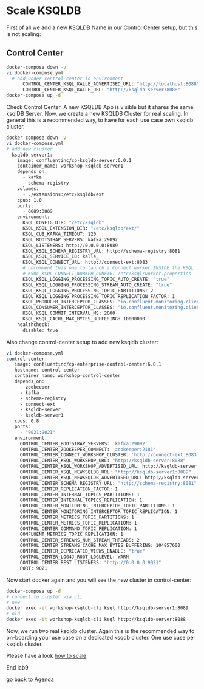 # Scale KSQLDB
First of all we add a new KSQLDB Name in our Control Center setup, but this is not scaling:
## Control Center
```bash
docker-compose down -v
vi docker-compose.yml
  # add under control-center in environment
      CONTROL_CENTER_KSQL_KALLE_ADVERTISED_URL: "http://localhost:8088"
      CONTROL_CENTER_KSQL_KALLE_URL: "http://ksqldb-server:8088"
docker-compose up -d
```
Check Control Center. A new KSQLDB App is visible but it shares the same ksqlDB Server. Now, we create a new KSQLDB Cluster for real scaling. In general this is a recommended way, to have for each use case own ksqldb cluster.

```bash
docker-compose down -v
vi docker-compose.yml
# add new cluster
  ksqldb-server1:
    image: confluentinc/cp-ksqldb-server:6.0.1
    container_name: workshop-ksqldb-server1
    depends_on:
      - kafka
      - schema-registry
    volumes:
      - ./extensions:/etc/ksqldb/ext
    cpus: 1.0
    ports:
      - 8089:8089
    environment:
      KSQL_CONFIG_DIR: "/etc/ksqldb"
      KSQL_KSQL_EXTENSION_DIR: "/etc/ksqldb/ext/"
      KSQL_CUB_KAFKA_TIMEOUT: 120
      KSQL_BOOTSTRAP_SERVERS: kafka:29092
      KSQL_LISTENERS: http://0.0.0.0:8089
      KSQL_KSQL_SCHEMA_REGISTRY_URL: http://schema-registry:8081
      KSQL_KSQL_SERVICE_ID: kalle_
      KSQL_KSQL_CONNECT_URL: http://connect-ext:8083
      # uncomment this one to launch a Connect worker INSIDE the KSQL JVM
      # KSQL_KSQL_CONNECT_WORKER_CONFIG: /etc/ksql/worker.properties
      KSQL_KSQL_LOGGING_PROCESSING_TOPIC_AUTO_CREATE: "true"
      KSQL_KSQL_LOGGING_PROCESSING_STREAM_AUTO_CREATE: "true"
      KSQL_KSQL_LOGGING_PROCESSING_TOPIC_PARTITIONS: 2
      KSQL_KSQL_LOGGING_PROCESSING_TOPIC_REPLICATION_FACTOR: 1
      KSQL_PRODUCER_INTERCEPTOR_CLASSES: "io.confluent.monitoring.clients.interceptor.MonitoringProducerInterceptor"
      KSQL_CONSUMER_INTERCEPTOR_CLASSES: "io.confluent.monitoring.clients.interceptor.MonitoringConsumerInterceptor"
      KSQL_KSQL_COMMIT_INTERVAL_MS: 2000
      KSQL_KSQL_CACHE_MAX_BYTES_BUFFERING: 10000000
    healthcheck:
      disable: true 
 ```     
 Also change control-center setup to add new ksqldb cluster:
 ```bash 
 vi docker-compose.yml
control-center:
    image: confluentinc/cp-enterprise-control-center:6.0.1
    hostname: control-center
    container_name: workshop-control-center
    depends_on:
      - zookeeper
      - kafka
      - schema-registry
      - connect-ext
      - ksqldb-server
      - ksqldb-server1
    cpus: 0.8
    ports:
      - "9021:9021"
    environment:
      CONTROL_CENTER_BOOTSTRAP_SERVERS: 'kafka:29092'
      CONTROL_CENTER_ZOOKEEPER_CONNECT: 'zookeeper:2181'
      CONTROL_CENTER_CONNECT_WORKSHOP_CLUSTER: 'http://connect-ext:8083'
      CONTROL_CENTER_KSQL_WORKSHOP_URL: "http://ksqldb-server:8088"
      CONTROL_CENTER_KSQL_WORKSHOP_ADVERTISED_URL: http://ksqldb-server:8088
      CONTROL_CENTER_KSQL_NEWKSQLDB_URL: "http://ksqldb-server1:8089"
      CONTROL_CENTER_KSQL_NEWKSQLDB_ADVERTISED_URL: http://ksqldb-server1:8089
      CONTROL_CENTER_SCHEMA_REGISTRY_URL: "http://schema-registry:8081"
      CONTROL_CENTER_REPLICATION_FACTOR: 1
      CONTROL_CENTER_INTERNAL_TOPICS_PARTITIONS: 1
      CONTROL_CENTER_INTERNAL_TOPICS_REPLICATION: 1
      CONTROL_CENTER_MONITORING_INTERCEPTOR_TOPIC_PARTITIONS: 1
      CONTROL_CENTER_MONITORING_INTERCEPTOR_TOPIC_REPLICATION: 1
      CONTROL_CENTER_METRICS_TOPIC_PARTITIONS: 1
      CONTROL_CENTER_METRICS_TOPIC_REPLICATION: 1
      CONTROL_CENTER_COMMAND_TOPIC_REPLICATION: 1
      CONFLUENT_METRICS_TOPIC_REPLICATION: 1
      CONTROL_CENTER_STREAMS_NUM_STREAM_THREADS: 2
      CONTROL_CENTER_STREAMS_CACHE_MAX_BYTES_BUFFERING: 104857600
      CONTROL_CENTER_DEPRECATED_VIEWS_ENABLE: "true"
      CONTROL_CENTER_LOG4J_ROOT_LOGLEVEL: WARN
      CONTROL_CENTER_REST_LISTENERS: "http://0.0.0.0:9021"
      PORT: 9021
````
Now start docker again and you will see the new cluster in control-center:
```bash
docker-compose up -d
# connect to cluster via cli
# new
docker exec -it workshop-ksqldb-cli ksql http://ksqldb-server1:8089
# old
docker exec -it workshop-ksqldb-cli ksql http://ksqldb-server:8088
```
Now, we run two real ksqldb cluster. Again this is the recommended way to on-boarding your use case on a dedicated ksqdb cluster. One use case per ksqldb cluster.

Please have a look [how to scale](https://docs.ksqldb.io/en/latest/operate-and-deploy/capacity-planning/#scaling-ksqldb)

End lab9

[go back to Agenda](https://github.com/ora0600/confluent-ksqldb-hands-on-workshop/blob/master/README.md#hands-on-agenda-and-labs)

